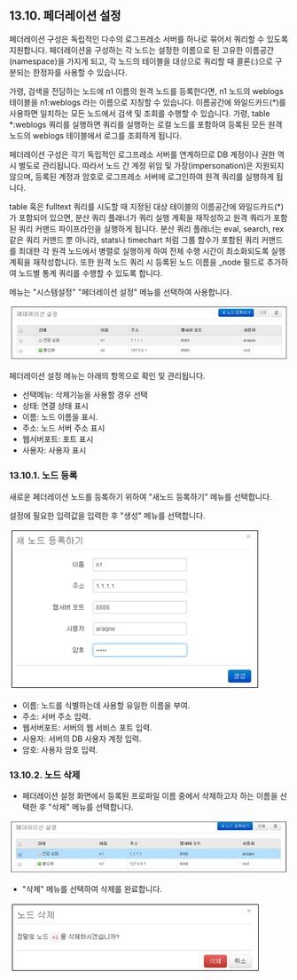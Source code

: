 ## 13.10. 페더레이션 설정

페더레이션 구성은 독립적인 다수의 로그프레소 서버를 하나로 묶어서 쿼리할 수 있도록 지원합니다. 페더레이션을 구성하는 각 노드는 설정한 이름으로 된 고유한 이름공간(namespace)을 가지게 되고, 각 노드의 테이블을 대상으로 쿼리할 때 콜론(:)으로 구분되는 한정자를 사용할 수 있습니다.

가령, 검색을 전담하는 노드에 n1 이름의 원격 노드를 등록한다면, n1 노드의 weblogs 테이블을 n1:weblogs 라는 이름으로 지칭할 수 있습니다. 이름공간에 와일드카드(*)를 사용하면 일치하는 모든 노드에서 검색 및 조회를 수행할 수 있습니다. 가령, table *:weblogs 쿼리를 실행하면 쿼리를 실행하는 로컬 노드를 포함하여 등록된 모든 원격 노드의 weblogs 테이블에서 로그를 조회하게 됩니다.

페더레이션 구성은 각기 독립적인 로그프레소 서버를 연계하므로 DB 계정이나 권한 역시 별도로 관리됩니다. 따라서 노드 간 계정 위임 및 가장(impersonation)은 지원되지 않으며, 등록된 계정과 암호로 로그프레소 서버에 로그인하여 원격 쿼리를 실행하게 됩니다.

table 혹은 fulltext 쿼리를 시도할 때 지정된 대상 테이블의 이름공간에 와일드카드(*)가 포함되어 있으면, 분산 쿼리 플래너가 쿼리 실행 계획을 재작성하고 원격 쿼리가 포함된 쿼리 커맨드 파이프라인을 실행하게 됩니다. 분산 쿼리 플래너는 eval, search, rex 같은 쿼리 커맨드 뿐 아니라, stats나 timechart 처럼 그룹 함수가 포함된 쿼리 커맨드를 최대한 각 원격 노드에서 병렬로 실행하게 하여 전체 수행 시간이 최소화되도록 실행 계획을 재작성합니다. 또한 원격 노드 쿼리 시 등록된 노드 이름을 _node 필드로 추가하여 노드별 통계 쿼리를 수행할 수 있도록 합니다.

메뉴는 "시스템설정" "페더레이션 설정" 메뉴를 선택하여 사용합니다.

![페더레이션 설정 화면](images/13.10_federation_setup.png)

페더레이션 설정 메뉴는 아래의 항목으로 확인 및 관리됩니다.

* 선택메뉴: 삭제기능을 사용할 경우 선택
* 상태: 연결 상태 표시
* 이름: 노드 이름을 표시.
* 주소: 노드 서버 주소 표시
* 웹서버포트: 포트 표시
* 사용자: 사용자 표시


### 13.10.1. 노드 등록

새로운 페더레이션 노드를 등록하기 위하여 "새노드 등록하기" 메뉴를 선택합니다.

설정에 필요한 입력값을 입력한 후 "생성" 메뉴를 선택합니다.

![새 노드 등록하기](images/13.10_federation_create_1.png)

* 이름: 노드를 식별하는데 사용할 유일한 이름을 부여.
* 주소: 서버 주소 입력.
* 웹서버포트: 서버의 웹 서비스 포트 입력.
* 사용자: 서버의 DB 사용자 계정 입력.
* 암호: 사용자 암호 입력.

### 13.10.2. 노드 삭제

* 페더레이션 설정 화면에서 등록된 프로파일 이름 중에서 삭제하고자 하는 이름을 선택한 후 "삭제" 메뉴를 선택합니다.

![페더레이션 설정](images/13.10_federation_remove_1.png)

* "삭제" 메뉴를 선택하여 삭제를 완료합니다.

![노드 삭제](images/13.10_federation_remove_2.png)


